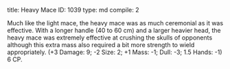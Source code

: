 title:          Heavy Mace
ID:             1039
type:           md
compile:        2



Much like the light mace, the heavy mace was as much ceremonial as it was effective. With a longer handle (40 to 60 cm) and a larger heavier head, the heavy mace was extremely effective at crushing the skulls of opponents although this extra mass also required a bit more strength to wield appropriately. (+3 Damage: 9; -2 Size: 2; +1 Mass: -1; Dull: -3; 1.5 Hands: -1) 6 CP.
